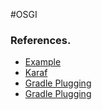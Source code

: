 #OSGI

### References. 
- [Example](https://www.baeldung.com/osgi)
- [Karaf](https://karaf.apache.org/manual/latest/#_overview)
- [Gradle Plugging](https://github.com/renatoathaydes/osgi-run)
- [Gradle Plugging](https://github.com/lburgazzoli/gradle-karaf-plugin)
